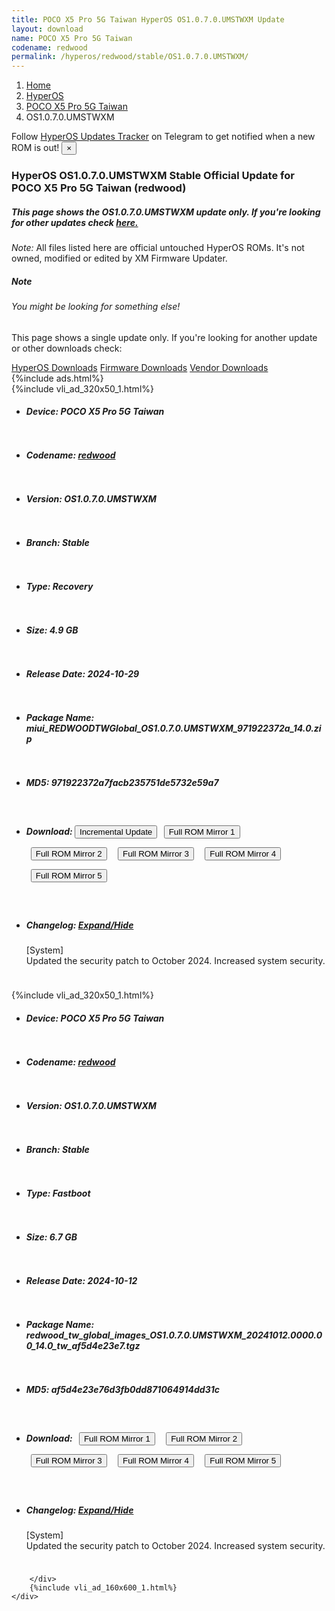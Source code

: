 ```yaml
---
title: POCO X5 Pro 5G Taiwan HyperOS OS1.0.7.0.UMSTWXM Update
layout: download
name: POCO X5 Pro 5G Taiwan
codename: redwood
permalink: /hyperos/redwood/stable/OS1.0.7.0.UMSTWXM/
---
```

<nav aria-label="breadcrumb">
    <ol class="breadcrumb">
        <li class="breadcrumb-item"><a href="/">Home</a></li>
        <li class="breadcrumb-item"><a href="/hyperos/">HyperOS</a></li>
        <li class="breadcrumb-item"><a href="/hyperos/redwood/">POCO X5 Pro 5G Taiwan</a></li>
        <li class="breadcrumb-item active" aria-current="page">OS1.0.7.0.UMSTWXM</li>
    </ol>
</nav>
<div class="alert alert-primary alert-dismissible fade show" role="alert">
    Follow <a href="https://t.me/MIUIUpdatesTracker" class="alert-link">HyperOS Updates Tracker</a> on Telegram to get
    notified when a new ROM is out!
    <button type="button" class="close" data-dismiss="alert" aria-label="Close">
        <span aria-hidden="true">&times;</span>
    </button>
</div>
<div class="col-12 mx-auto">
    <h3 class="title bg-light p-2 rounded">HyperOS OS1.0.7.0.UMSTWXM Stable Official Update for POCO X5 Pro 5G Taiwan (redwood)</h3>
    <h5>This page shows the OS1.0.7.0.UMSTWXM update only. If you're looking for other updates check
        <a href="/hyperos/redwood/">here.</a></h5>
    <p><i>Note: </i>All files listed here are official untouched HyperOS ROMs.
        It's not owned, modified or edited by XM Firmware Updater.</p>
    <div class="card">
        <div class="card-body">
            <h5 class="card-title">Note</h5>
            <h6 class="card-subtitle mb-2 text-muted">You might be looking for something else!</h6>
            <p class="card-text">This page shows a single update only.
                If you're looking for another update or other downloads check:</p>
            <a href="/hyperos/" class="card-link">HyperOS Downloads</a>
            <a href="/firmware/" class="card-link">Firmware Downloads</a>
            <a href="/vendor/" class="card-link">Vendor Downloads</a>
        </div>
    </div>
    {%include ads.html%}
    <div class="row justify-content-center">
        <div class="col-10" id="downloads">
                    <div class="card card-body">
            {%include vli_ad_320x50_1.html%}
            <ul class="list-unstyled">
                <li style="padding-bottom: 10px;">
                    <h5><b>Device: </b>POCO X5 Pro 5G Taiwan</h5>
                </li>
                <li style="padding-bottom: 10px;">
                    <h5><b>Codename: </b> <a href="/hyperos/redwood/" target="_blank">redwood</a> </h5>
                </li>
                <li style="padding-bottom: 10px;">
                    <h5><b>Version: </b>OS1.0.7.0.UMSTWXM</h5>
                </li>
                <li style="padding-bottom: 10px;">
                    <h5><b>Branch: </b>Stable</h5>
                </li>
                <li style="padding-bottom: 10px;">
                    <h5><b>Type: </b>Recovery</h5>
                </li>
                <li style="padding-bottom: 10px;">
                    <h5><b>Size: </b>4.9 GB</h5>
                </li>
                <li style="padding-bottom: 10px;">
                    <h5><b>Release Date: </b>2024-10-29</h5>
                </li>
                <li style="padding-bottom: 10px;">
                    <h5><b>Package Name: </b><span id="filename" class="text-dark">miui_REDWOODTWGlobal_OS1.0.7.0.UMSTWXM_971922372a_14.0.zip</span></h5>
                </li>
                <li style="padding-bottom: 10px;">
                    <h5><b>MD5: </b><span id="md5" class="text-muted">971922372a7facb235751de5732e59a7</span></h5>
                </li>
                <li style="padding-bottom: 10px;">
                    <h5><b>Download: </b><button type="button" id="incremental_download" class="btn btn-warning" onclick="window.open('https://bigota.d.miui.com/OS1.0.7.0.UMSTWXM/miui-blockota-redwood_tw_global-OS1.0.6.0.UMSTWXM-OS1.0.7.0.UMSTWXM-57b601ba37-14.0.zip', '_blank');"><i class="fa fa-download"></i> Incremental Update</button> <button type="button" id="download" class="btn btn-primary" style="margin: 7px;" onclick="window.open('https://cdnorg.d.miui.com/OS1.0.7.0.UMSTWXM/miui_REDWOODTWGlobal_OS1.0.7.0.UMSTWXM_971922372a_14.0.zip', '_blank');"><i class="fa fa-download"></i> Full ROM Mirror 1</button> <button type="button" id="download" class="btn btn-primary" style="margin: 7px;" onclick="window.open('https://bkt-sgp-miui-ota-update-alisgp.oss-ap-southeast-1.aliyuncs.com/OS1.0.7.0.UMSTWXM/miui_REDWOODTWGlobal_OS1.0.7.0.UMSTWXM_971922372a_14.0.zip', '_blank');"><i class="fa fa-download"></i> Full ROM Mirror 2</button> <button type="button" id="download" class="btn btn-primary" style="margin: 7px;" onclick="window.open('https://bn.d.miui.com/OS1.0.7.0.UMSTWXM/miui_REDWOODTWGlobal_OS1.0.7.0.UMSTWXM_971922372a_14.0.zip', '_blank');"><i class="fa fa-download"></i> Full ROM Mirror 3</button> <button type="button" id="download" class="btn btn-primary" style="margin: 7px;" onclick="window.open('https://bigota.d.miui.com/OS1.0.7.0.UMSTWXM/miui_REDWOODTWGlobal_OS1.0.7.0.UMSTWXM_971922372a_14.0.zip', '_blank');"><i class="fa fa-download"></i> Full ROM Mirror 4</button> <button type="button" id="download" class="btn btn-primary" style="margin: 7px;" onclick="window.open('https://hugeota.d.miui.com/OS1.0.7.0.UMSTWXM/miui_REDWOODTWGlobal_OS1.0.7.0.UMSTWXM_971922372a_14.0.zip', '_blank');"><i class="fa fa-download"></i> Full ROM Mirror 5</button></h5>
                </li>
                <li style="padding-bottom: 10px;">
                    <h5><b>Changelog: </b><a href="#redwood_1_changelog" data-toggle="collapse" role="button"
                            aria-expanded="false" aria-controls="redwood_1_changelog"> <i class="fa fa-arrow-down"
                                aria-hidden="true"></i> Expand/Hide</a></h5>
                    <div class="collapse" id="redwood_1_changelog">
                        <p id="changelog_text">[System]<br>Updated the security patch to October 2024. Increased system security.</p>
                    </div>
                </li>
            </ul>
        </div>
        <div class="card card-body">
            {%include vli_ad_320x50_1.html%}
            <ul class="list-unstyled">
                <li style="padding-bottom: 10px;">
                    <h5><b>Device: </b>POCO X5 Pro 5G Taiwan</h5>
                </li>
                <li style="padding-bottom: 10px;">
                    <h5><b>Codename: </b> <a href="/hyperos/redwood/" target="_blank">redwood</a> </h5>
                </li>
                <li style="padding-bottom: 10px;">
                    <h5><b>Version: </b>OS1.0.7.0.UMSTWXM</h5>
                </li>
                <li style="padding-bottom: 10px;">
                    <h5><b>Branch: </b>Stable</h5>
                </li>
                <li style="padding-bottom: 10px;">
                    <h5><b>Type: </b>Fastboot</h5>
                </li>
                <li style="padding-bottom: 10px;">
                    <h5><b>Size: </b>6.7 GB</h5>
                </li>
                <li style="padding-bottom: 10px;">
                    <h5><b>Release Date: </b>2024-10-12</h5>
                </li>
                <li style="padding-bottom: 10px;">
                    <h5><b>Package Name: </b><span id="filename" class="text-dark">redwood_tw_global_images_OS1.0.7.0.UMSTWXM_20241012.0000.00_14.0_tw_af5d4e23e7.tgz</span></h5>
                </li>
                <li style="padding-bottom: 10px;">
                    <h5><b>MD5: </b><span id="md5" class="text-muted">af5d4e23e76d3fb0dd871064914dd31c</span></h5>
                </li>
                <li style="padding-bottom: 10px;">
                    <h5><b>Download: </b> <button type="button" id="download" class="btn btn-primary" style="margin: 7px;" onclick="window.open('https://cdnorg.d.miui.com/OS1.0.7.0.UMSTWXM/redwood_tw_global_images_OS1.0.7.0.UMSTWXM_20241012.0000.00_14.0_tw_af5d4e23e7.tgz', '_blank');"><i class="fa fa-download"></i> Full ROM Mirror 1</button> <button type="button" id="download" class="btn btn-primary" style="margin: 7px;" onclick="window.open('https://bkt-sgp-miui-ota-update-alisgp.oss-ap-southeast-1.aliyuncs.com/OS1.0.7.0.UMSTWXM/redwood_tw_global_images_OS1.0.7.0.UMSTWXM_20241012.0000.00_14.0_tw_af5d4e23e7.tgz', '_blank');"><i class="fa fa-download"></i> Full ROM Mirror 2</button> <button type="button" id="download" class="btn btn-primary" style="margin: 7px;" onclick="window.open('https://bn.d.miui.com/OS1.0.7.0.UMSTWXM/redwood_tw_global_images_OS1.0.7.0.UMSTWXM_20241012.0000.00_14.0_tw_af5d4e23e7.tgz', '_blank');"><i class="fa fa-download"></i> Full ROM Mirror 3</button> <button type="button" id="download" class="btn btn-primary" style="margin: 7px;" onclick="window.open('https://bigota.d.miui.com/OS1.0.7.0.UMSTWXM/redwood_tw_global_images_OS1.0.7.0.UMSTWXM_20241012.0000.00_14.0_tw_af5d4e23e7.tgz', '_blank');"><i class="fa fa-download"></i> Full ROM Mirror 4</button> <button type="button" id="download" class="btn btn-primary" style="margin: 7px;" onclick="window.open('https://hugeota.d.miui.com/OS1.0.7.0.UMSTWXM/redwood_tw_global_images_OS1.0.7.0.UMSTWXM_20241012.0000.00_14.0_tw_af5d4e23e7.tgz', '_blank');"><i class="fa fa-download"></i> Full ROM Mirror 5</button></h5>
                </li>
                <li style="padding-bottom: 10px;">
                    <h5><b>Changelog: </b><a href="#redwood_2_changelog" data-toggle="collapse" role="button"
                            aria-expanded="false" aria-controls="redwood_2_changelog"> <i class="fa fa-arrow-down"
                                aria-hidden="true"></i> Expand/Hide</a></h5>
                    <div class="collapse" id="redwood_2_changelog">
                        <p id="changelog_text">[System]<br>Updated the security patch to October 2024. Increased system security.</p>
                    </div>
                </li>
            </ul>
        </div>

        </div>
        {%include vli_ad_160x600_1.html%}
    </div>
</div>
